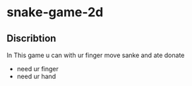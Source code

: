 # snake-game-2d
## Discribtion 
In This game u can with ur finger move sanke and ate donate

- need ur finger
- need ur hand



